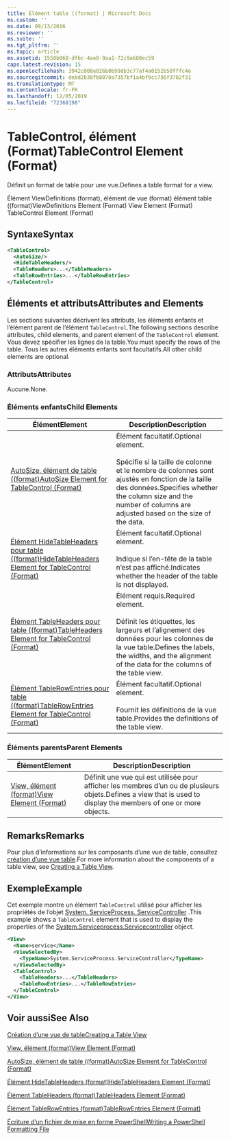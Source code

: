 ```yaml
---
title: Élément table ((format) | Microsoft Docs
ms.custom: ''
ms.date: 09/13/2016
ms.reviewer: ''
ms.suite: ''
ms.tgt_pltfrm: ''
ms.topic: article
ms.assetid: 1550b068-dfbc-4ae0-9aa1-72c9a680ec59
caps.latest.revision: 15
ms.openlocfilehash: 3942c008e026b0b99db3c77af4a0152b50fffc4e
ms.sourcegitcommit: debd2b38fb8070a7357bf1a4bf9cc736f3702f31
ms.translationtype: MT
ms.contentlocale: fr-FR
ms.lasthandoff: 12/05/2019
ms.locfileid: "72368198"
---
```

# <a name="tablecontrol-element-format"></a><span data-ttu-id="52d92-102">TableControl, élément (Format)</span><span class="sxs-lookup"><span data-stu-id="52d92-102">TableControl Element (Format)</span></span>

<span data-ttu-id="52d92-103">Définit un format de table pour une vue.</span><span class="sxs-lookup"><span data-stu-id="52d92-103">Defines a table format for a view.</span></span>

<span data-ttu-id="52d92-104">Élément ViewDefinitions (format), élément de vue (format) élément table ((format)</span><span class="sxs-lookup"><span data-stu-id="52d92-104">ViewDefinitions Element (Format) View Element (Format) TableControl Element (Format)</span></span>

## <a name="syntax"></a><span data-ttu-id="52d92-105">Syntaxe</span><span class="sxs-lookup"><span data-stu-id="52d92-105">Syntax</span></span>

```xml
<TableControl>
  <AutoSize/>
  <HideTableHeaders/>
  <TableHeaders>...</TableHeaders>
  <TableRowEntries>...</TableRowEntries>
</TableControl>

```

## <a name="attributes-and-elements"></a><span data-ttu-id="52d92-106">Éléments et attributs</span><span class="sxs-lookup"><span data-stu-id="52d92-106">Attributes and Elements</span></span>

<span data-ttu-id="52d92-107">Les sections suivantes décrivent les attributs, les éléments enfants et l’élément parent de l’élément `TableControl`.</span><span class="sxs-lookup"><span data-stu-id="52d92-107">The following sections describe attributes, child elements, and parent element of the `TableControl` element.</span></span> <span data-ttu-id="52d92-108">Vous devez spécifier les lignes de la table.</span><span class="sxs-lookup"><span data-stu-id="52d92-108">You must specify the rows of the table.</span></span> <span data-ttu-id="52d92-109">Tous les autres éléments enfants sont facultatifs.</span><span class="sxs-lookup"><span data-stu-id="52d92-109">All other child elements are optional.</span></span>

### <a name="attributes"></a><span data-ttu-id="52d92-110">Attributs</span><span class="sxs-lookup"><span data-stu-id="52d92-110">Attributes</span></span>

<span data-ttu-id="52d92-111">Aucune.</span><span class="sxs-lookup"><span data-stu-id="52d92-111">None.</span></span>

### <a name="child-elements"></a><span data-ttu-id="52d92-112">Éléments enfants</span><span class="sxs-lookup"><span data-stu-id="52d92-112">Child Elements</span></span>

|<span data-ttu-id="52d92-113">Élément</span><span class="sxs-lookup"><span data-stu-id="52d92-113">Element</span></span>|<span data-ttu-id="52d92-114">Description</span><span class="sxs-lookup"><span data-stu-id="52d92-114">Description</span></span>|
|-------------|-----------------|
|[<span data-ttu-id="52d92-115">AutoSize, élément de table ((format)</span><span class="sxs-lookup"><span data-stu-id="52d92-115">AutoSize Element for TableControl (Format)</span></span>](./autosize-element-for-tablecontrol-format.md)|<span data-ttu-id="52d92-116">Élément facultatif.</span><span class="sxs-lookup"><span data-stu-id="52d92-116">Optional element.</span></span><br /><br /> <span data-ttu-id="52d92-117">Spécifie si la taille de colonne et le nombre de colonnes sont ajustés en fonction de la taille des données.</span><span class="sxs-lookup"><span data-stu-id="52d92-117">Specifies whether the column size and the number of columns are adjusted based on the size of the data.</span></span>|
|[<span data-ttu-id="52d92-118">Élément HideTableHeaders pour table ((format)</span><span class="sxs-lookup"><span data-stu-id="52d92-118">HideTableHeaders Element for TableControl (Format)</span></span>](./hidetableheaders-element-format.md)|<span data-ttu-id="52d92-119">Élément facultatif.</span><span class="sxs-lookup"><span data-stu-id="52d92-119">Optional element.</span></span><br /><br /> <span data-ttu-id="52d92-120">Indique si l’en-tête de la table n’est pas affiché.</span><span class="sxs-lookup"><span data-stu-id="52d92-120">Indicates whether the header of the table is not displayed.</span></span>|
|[<span data-ttu-id="52d92-121">Élément TableHeaders pour table ((format)</span><span class="sxs-lookup"><span data-stu-id="52d92-121">TableHeaders Element for TableControl (Format)</span></span>](./tableheaders-element-format.md)|<span data-ttu-id="52d92-122">Élément requis.</span><span class="sxs-lookup"><span data-stu-id="52d92-122">Required element.</span></span><br /><br /> <span data-ttu-id="52d92-123">Définit les étiquettes, les largeurs et l’alignement des données pour les colonnes de la vue table.</span><span class="sxs-lookup"><span data-stu-id="52d92-123">Defines the labels, the widths, and the alignment of the data for the columns of the table view.</span></span>|
|[<span data-ttu-id="52d92-124">Élément TableRowEntries pour table ((format)</span><span class="sxs-lookup"><span data-stu-id="52d92-124">TableRowEntries Element for TableControl (Format)</span></span>](./tablerowentries-element-for-tablecontrol-format.md)|<span data-ttu-id="52d92-125">Élément facultatif.</span><span class="sxs-lookup"><span data-stu-id="52d92-125">Optional element.</span></span><br /><br /> <span data-ttu-id="52d92-126">Fournit les définitions de la vue table.</span><span class="sxs-lookup"><span data-stu-id="52d92-126">Provides the definitions of the table view.</span></span>|

### <a name="parent-elements"></a><span data-ttu-id="52d92-127">Éléments parents</span><span class="sxs-lookup"><span data-stu-id="52d92-127">Parent Elements</span></span>

|<span data-ttu-id="52d92-128">Élément</span><span class="sxs-lookup"><span data-stu-id="52d92-128">Element</span></span>|<span data-ttu-id="52d92-129">Description</span><span class="sxs-lookup"><span data-stu-id="52d92-129">Description</span></span>|
|-------------|-----------------|
|[<span data-ttu-id="52d92-130">View, élément (format)</span><span class="sxs-lookup"><span data-stu-id="52d92-130">View Element (Format)</span></span>](./view-element-format.md)|<span data-ttu-id="52d92-131">Définit une vue qui est utilisée pour afficher les membres d’un ou de plusieurs objets.</span><span class="sxs-lookup"><span data-stu-id="52d92-131">Defines a view that is used to display the members of one or more objects.</span></span>|

## <a name="remarks"></a><span data-ttu-id="52d92-132">Remarks</span><span class="sxs-lookup"><span data-stu-id="52d92-132">Remarks</span></span>

<span data-ttu-id="52d92-133">Pour plus d’informations sur les composants d’une vue de table, consultez [création d’une vue table](./creating-a-table-view.md).</span><span class="sxs-lookup"><span data-stu-id="52d92-133">For more information about the components of a table view, see [Creating a Table View](./creating-a-table-view.md).</span></span>

## <a name="example"></a><span data-ttu-id="52d92-134">Exemple</span><span class="sxs-lookup"><span data-stu-id="52d92-134">Example</span></span>

<span data-ttu-id="52d92-135">Cet exemple montre un élément `TableControl` utilisé pour afficher les propriétés de l’objet [System. ServiceProcess. ServiceController](/dotnet/api/System.ServiceProcess.ServiceController) .</span><span class="sxs-lookup"><span data-stu-id="52d92-135">This example shows a `TableControl` element that is used to display the properties of the [System.Serviceprocess.Servicecontroller](/dotnet/api/System.ServiceProcess.ServiceController) object.</span></span>

```xml
<View>
  <Name>service</Name>
  <ViewSelectedBy>
    <TypeName>System.ServiceProcess.ServiceController</TypeName>
  </ViewSelectedBy>
  <TableControl>
    <TableHeaders>...</TableHeaders>
    <TableRowEntries>...</TableRowEntries>
  </TableControl>
</View>

```

## <a name="see-also"></a><span data-ttu-id="52d92-136">Voir aussi</span><span class="sxs-lookup"><span data-stu-id="52d92-136">See Also</span></span>

[<span data-ttu-id="52d92-137">Création d’une vue de table</span><span class="sxs-lookup"><span data-stu-id="52d92-137">Creating a Table View</span></span>](./creating-a-table-view.md)

[<span data-ttu-id="52d92-138">View, élément (format)</span><span class="sxs-lookup"><span data-stu-id="52d92-138">View Element (Format)</span></span>](./view-element-format.md)

[<span data-ttu-id="52d92-139">AutoSize, élément de table ((format)</span><span class="sxs-lookup"><span data-stu-id="52d92-139">AutoSize Element for TableControl (Format)</span></span>](./autosize-element-for-tablecontrol-format.md)

[<span data-ttu-id="52d92-140">Élément HideTableHeaders (format)</span><span class="sxs-lookup"><span data-stu-id="52d92-140">HideTableHeaders Element (Format)</span></span>](./hidetableheaders-element-format.md)

[<span data-ttu-id="52d92-141">Élément TableHeaders (format)</span><span class="sxs-lookup"><span data-stu-id="52d92-141">TableHeaders Element (Format)</span></span>](./tableheaders-element-format.md)

[<span data-ttu-id="52d92-142">Élément TableRowEntries (format)</span><span class="sxs-lookup"><span data-stu-id="52d92-142">TableRowEntries Element (Format)</span></span>](./tablerowentries-element-for-tablecontrol-format.md)

[<span data-ttu-id="52d92-143">Écriture d’un fichier de mise en forme PowerShell</span><span class="sxs-lookup"><span data-stu-id="52d92-143">Writing a PowerShell Formatting File</span></span>](./writing-a-powershell-formatting-file.md)
